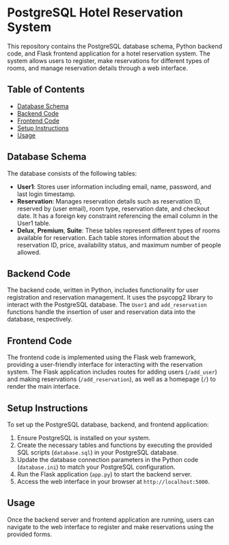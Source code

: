 # PostgreSQL Hotel Reservation System

This repository contains the PostgreSQL database schema, Python backend code, and Flask frontend application for a hotel reservation system. The system allows users to register, make reservations for different types of rooms, and manage reservation details through a web interface.

## Table of Contents

- [Database Schema](#database-schema)
- [Backend Code](#backend-code)
- [Frontend Code](#frontend-code)
- [Setup Instructions](#setup-instructions)
- [Usage](#usage)


## Database Schema

The database consists of the following tables:

- **User1**: Stores user information including email, name, password, and last login timestamp.
- **Reservation**: Manages reservation details such as reservation ID, reserved by (user email), room type, reservation date, and checkout date. It has a foreign key constraint referencing the email column in the User1 table.
- **Delux**, **Premium**, **Suite**: These tables represent different types of rooms available for reservation. Each table stores information about the reservation ID, price, availability status, and maximum number of people allowed.

## Backend Code

The backend code, written in Python, includes functionality for user registration and reservation management. It uses the psycopg2 library to interact with the PostgreSQL database. The `User1` and `add_reservation` functions handle the insertion of user and reservation data into the database, respectively.

## Frontend Code

The frontend code is implemented using the Flask web framework, providing a user-friendly interface for interacting with the reservation system. The Flask application includes routes for adding users (`/add_user`) and making reservations (`/add_reservation`), as well as a homepage (`/`) to render the main interface.

## Setup Instructions

To set up the PostgreSQL database, backend, and frontend application:

1. Ensure PostgreSQL is installed on your system.
2. Create the necessary tables and functions by executing the provided SQL scripts (`database.sql`) in your PostgreSQL database.
3. Update the database connection parameters in the Python code (`database.ini`) to match your PostgreSQL configuration.
4. Run the Flask application (`app.py`) to start the backend server.
5. Access the web interface in your browser at `http://localhost:5000`.

## Usage

Once the backend server and frontend application are running, users can navigate to the web interface to register and make reservations using the provided forms.




